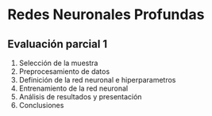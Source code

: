 # Redes Neuronales Profundas
## Evaluación parcial 1 

1. Selección de la muestra
2. Preprocesamiento de datos
3. Definición de la red neuronal e hiperparametros
4. Entrenamiento de la red neuronal
5. Análisis de resultados y presentación
6. Conclusiones
